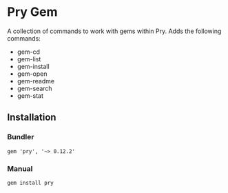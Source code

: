 Pry Gem
=======

A collection of commands to work with gems within Pry. Adds the following
commands:

* gem-cd
* gem-list
* gem-install
* gem-open
* gem-readme
* gem-search
* gem-stat

Installation
------------

### Bundler

```
gem 'pry', '~> 0.12.2'
```

### Manual

```
gem install pry
```
